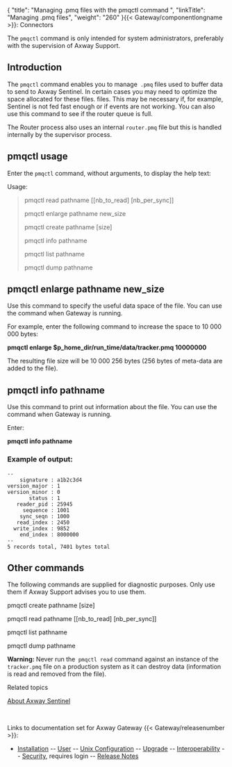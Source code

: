 {
    "title": "Managing .pmq files with the pmqctl command ",
    "linkTitle": "Managing .pmq files",
    "weight": "260"
}{{< Gateway/componentlongname  >}}: Connectors

The `pmqctl` command is only intended for system administrators, preferably with the supervision of Axway Support.

## Introduction

The `pmqctl` command enables you to manage` .pmq` files used to buffer data to send to Axway Sentinel. In certain cases you may need to optimize the space allocated for these files. files. This may be necessary if, for example, Sentinel is not fed fast enough or if events are not working. You can also use this command to see if the router queue is full.

The Router process also uses an internal `router.pmq` file but this is handled internally by the supervisor process.

## pmqctl usage

Enter the `pmqctl` command, without arguments, to display the help text:

Usage:

> pmqctl read pathname \[\[nb\_to\_read\] \[nb\_per\_sync\]\]
>
> pmqctl enlarge pathname new\_size
>
> pmqctl create pathname \[size\]
>
> pmqctl info pathname
>
> pmqctl list pathname
>
> pmqctl dump pathname

## pmqctl enlarge pathname new\_size

Use this command to specify the useful data space of the file. You can use the command when Gateway is running.

For example, enter the following command to increase the space to 10 000 000 bytes:

**pmqctl enlarge $p\_home\_dir/run\_time/data/tracker.pmq 10000000**

The resulting file size will be 10 000 256 bytes (256 bytes of meta-data are added to the file).

## pmqctl info pathname

Use this command to print out information about the file. You can use the command when Gateway is running.

Enter:

**pmqctl info pathname**

### Example of output:


    --
        signature : a1b2c3d4
    version_major : 1
    version_minor : 0
           status : 1
       reader_pid : 25945
         sequence : 1001
        sync_seqn : 1000
       read_index : 2450
      write_index : 9852
        end_index : 8000000
    --
    5 records total, 7401 bytes total

## Other commands

The following commands are supplied for diagnostic purposes. Only use them if Axway Support advises you to use them.

pmqctl create pathname \[size\]

pmqctl read pathname \[\[nb\_to\_read\] \[nb\_per\_sync\]\]

pmqctl list pathname

pmqctl dump pathname

**Warning:** Never run the` pmqctl read` command against an instance of the `tracker.pmq` file on a production system as it can destroy data (information is read and removed from the file).

Related topics

[About Axway Sentinel](../)

 

Links to documentation set for Axway Gateway {{< Gateway/releasenumber  >}}:

-   [Installation](/bundle/Gateway_6173_InstallationGuide_allOS_en_HTML5/page/Content/start_page.htm) -- [User](/bundle/Gateway_6173_UsersGuide_allOS_en_HTML5/page/Content/start_page.htm) -- [Unix Configuration](/bundle/Gateway_6173_ConfigurationGuide_UNIX_en_HTML5/page/Content/start_page.htm) -- [Upgrade](/bundle/Gateway_6173_UpgradeGuide_allOS_en_HTML5/page/Content/start_page.htm) -- [Interoperability](/bundle/Gateway_6173_InteroperabilityGuide_allOS_en_HTML5/page/Content/start_page.htm) -- [Security](/bundle/Gateway_6173_SecurityGuide_allOS_en_HTML5/page/Content/start_page.htm), requires login -- [Release Notes](/bundle/Gateway_6173_ReleaseNotes_allOS_en_HTML5/page/Content/Gateway_ReleaseNotes_allOS_en.htm)
